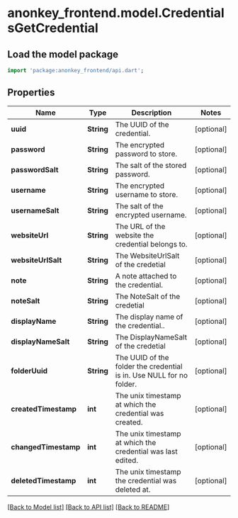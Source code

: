 # anonkey_frontend.model.CredentialsGetCredential

## Load the model package
```dart
import 'package:anonkey_frontend/api.dart';
```

## Properties
Name | Type | Description | Notes
------------ | ------------- | ------------- | -------------
**uuid** | **String** | The UUID of the credential. | [optional] 
**password** | **String** | The encrypted password to store. | [optional] 
**passwordSalt** | **String** | The salt of the stored password. | [optional] 
**username** | **String** | The encrypted username to store. | [optional] 
**usernameSalt** | **String** | The salt of the encrypted username. | [optional] 
**websiteUrl** | **String** | The URL of the website the credential belongs to. | [optional] 
**websiteUrlSalt** | **String** | The WebsiteUrlSalt of the credetial | [optional] 
**note** | **String** | A note attached to the credential. | [optional] 
**noteSalt** | **String** | The NoteSalt  of the credetial | [optional] 
**displayName** | **String** | The display name of the credential.. | [optional] 
**displayNameSalt** | **String** | The DisplayNameSalt of the credetial | [optional] 
**folderUuid** | **String** | The UUID of the folder the credential is in.  Use NULL for no folder. | [optional] 
**createdTimestamp** | **int** | The unix timestamp at which the credential was created. | [optional] 
**changedTimestamp** | **int** | The unix timestamp at which the credential was last edited. | [optional] 
**deletedTimestamp** | **int** | The unix timestamp the credential was deleted at. | [optional] 

[[Back to Model list]](../README.md#documentation-for-models) [[Back to API list]](../README.md#documentation-for-api-endpoints) [[Back to README]](../README.md)


